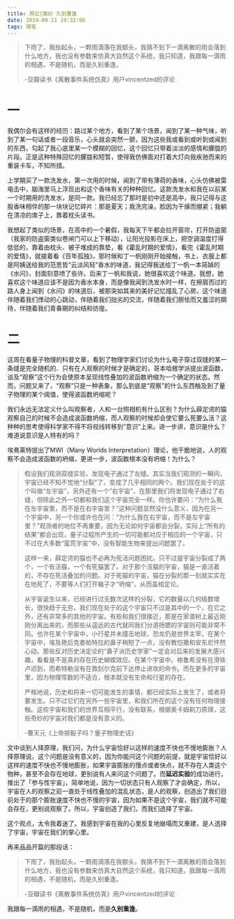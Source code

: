 ```yaml
---
title: 周记|面纱 久别重逢
date: 2019-09-21 19:32:08
tags: 随笔
---
```


> 下雨了，我抬起头，一颗雨滴落在我额头，我猜不到下一滴离散的雨会落到什么地方，我也没有参数来仿真大自然这个系统，我只知道，我跟每一滴雨的相遇，不是随机，而是久别重逢。
>
> -豆瓣读书《离散事件系统仿真》用户vincentzed的评论

<!--more-->

# 一

我偶尔会有这样的经历：路过某个地方，看到了某个场景，闻到了某一种气味，听到了某一句话或者一段音乐，心头就会突然一颤，因为这些我或看到或听到或闻到的东西，勾起了我心底里某一个模糊的回忆，这个回忆只带着淡淡的感情和朦胧的片段。正是这种特殊回忆的朦胧和短暂，使得我仿佛面对打着大灯向我疾驰而来的重装卡车，不知所措。

上学期买了一款洗发水，第一次用的时候，闻到了带有薄荷的香味，心头仿佛被雷电击中，脑海里马上浮现出和这个香味有关的种种回忆。这款洗发水和我在以前某一个时期用的洗发水，是同一款。我已经忘了那时是初中还是高中，我只记得与这股香味相伴的那一块块记忆碎片：那是夏天；我洗完澡，脸因为干燥而绷紧；我躺在清凉的席子上，靠着枕头读书。

我想起了类似的场景，在高中的一个暑假，我每天下午都会拉开窗帘，打开防盗窗（我家的防盗窗类似卷闸门可以上下移动），让阳光投影在床上，把空调温度打得低低的，靠着由枕头、被子堆成的靠垫，看《霍乱时期的爱情》，看完《霍乱时期的爱情》，就接着看《百年孤独》。那时候和丁一帆刚刚开始接触，书上、衣服上都是阿姨送给我的范思哲“云淡风轻”香水的味道，我记得我送给丁一帆一本简媜的《水问》，封面刻意喷了些许。后来丁一帆和我说，她很喜欢这个味道。我想，她喜欢这个味道应该不是因为香水本身，而是像我闻到洗发水时一样，在擦肩而过的路人身上闻到《水问》的味道后，被那突如其来的美好记忆撞乱了心房。这个味道伴随着我们悸动的心跳动，伴随着我们拙劣的交流，伴随着我们胆怯而又羞涩的期待，伴随着我们青春期的纠结和彷徨。

# 二

这周在看量子物理的科普文章，看到了物理学家们讨论为什么电子穿过双缝的某一条缝是完全随机的、只有在人观察的时候才是确定的，哥本哈根学派提出波函数，谈及“观察”这个行为会使原本呈现线性叠加的波函数坍缩为一个确定的状态。然而，问题又来了，“观察”只是一种表象，那么到底是“观察”的什么东西触及到了量子物理的某个阈值，使得波函数坍缩呢？

我们永远无法定义什么叫观察者，人和一台照相机有什么区别？为什么薛定谔的猫观察自己的时候不会造成波函数坍缩，而人观察的时候却会使它要么死要么活？这种种的思考使得科学家不得不将视线转移到“意识”上来。进一步讲，意识是什么？难道说意识是人特有的吗？

埃弗莱特提出了MWI（Many Worlds Interpretation）理论，他干脆地说，人的观察不会造成波函数的坍缩，更进一步，波函数根本没有坍缩！为什么？

> 假设我们观测双缝实验，发现电子通过了左缝。其实当我们观测的一瞬间，宇宙已经不知不觉地“分裂”了，变成了几乎相同的两个。我们现在处于的这个叫做“左宇宙”，另外还有一个“右宇宙”，在那里我们将发现电子通过了右缝，但除此之外一切都和我们这个宇宙完全一样。你也许要问：“为什么我在左宇宙里，而不是在右宇宙里？”这种问题显然没什么意义，因为在另一个宇宙中，另一个你或许也在问：“为什么我在右宇宙，而不是左宇宙里？”观测者的地位不再重要，因为无论如何宇宙都会分裂，实际上“所有的结果”都会出现，量子过程所产生的一切可能都对应于相应的一个宇宙，只不过在大多数“蛮荒宇宙”中，没有智能生物来提出问题罢了。
>
> 这样一来，薛定谔的猫也不必再为死活问题困扰。只不过是宇宙分裂成了两个，一个有活猫，一个有死猫罢了。对于那个活猫的宇宙，猫是一直活着的，不存在死活叠加的问题。对于死猫的宇宙，猫在分裂的那一刻就实实在在地死了，不要等人们打开箱子才“坍缩”，从而盖棺定论。
>
> 从宇宙诞生以来，已经进行过无数次这样的分裂，它的数量以几何级数增长，很快趋于无穷。我们现在处于的这个宇宙只不过是其中的一个，在它之外，还有非常多的其他的宇宙。有些和我们很接近，那是在家谱树上最近刚刚分离出来的，而那些从遥远的古代就同我们分道扬镳的宇宙则可能非常不同。也许在某个宇宙中，小行星并未撞击地球，恐龙仍是世界主宰。在某个宇宙中，埃及艳后克娄帕特拉的鼻子稍短了一点，没有教恺撒和安东尼怦然心动。那些反对历史决定论的“鼻子派历史学家”一定会对后来的发展大感兴趣，看看是不是真的存在历史蝴蝶效应。在某个宇宙中，格鲁希没有在滑铁卢迟到，而希特勒没有在敦刻尔克前下达停止进攻的命令。而在更多的宇宙里，因为物理常数的不适合，根本就没有生命和行星的存在。
>
> 严格地说，历史和将来一切可能发生的事情，都已经实际上发生了，或者将要发生。只不过它们在另外一些宇宙里，和我们所在的这个没有任何物理接触。这些宇宙和我们的世界互相平行，没有联系，根据奥卡姆剃刀原理，这些奇妙的宇宙对我们都是没有意义的。
>
> -曹天元《上帝掷骰子吗？量子物理史话》

文中谈到人择原理，我们问，为什么宇宙恰好以这样的速度不快也不慢地膨胀？人择原理说，这个问题是没有意义的，因为你能问这个问题的前提，就是宇宙恰好以这样的速度不快也不慢地膨胀，如果宇宙膨胀的慢点或者快点，就不存在人类这个物种，甚至不会存在地球，更别说有人来问这个问题了。而**延迟实验**的成功进行，推出了「参与性宇宙」，简单地说，因为一切状态只有人观察了才会确定，所以，宇宙在人的观察之前一直处于线性叠加的混乱状态，是人的观察，创造出了我们目前处于的那个膨胀速度不快也不慢的宇宙，因为如果不是这个宇宙，我们就不可能会存在，更别说观察了。所以，宇宙创造了我们，而我们选择了宇宙。

这个观点，太令我着迷了。我感到宇宙在我的心里反复地崩塌而又重建，是人选择了宇宙，宇宙在我们的掌心里。

再来品品开篇的那段话：

> 下雨了，我抬起头，一颗雨滴落在我额头，我猜不到下一滴离散的雨会落到什么地方，我也没有参数来仿真大自然这个系统，我只知道，我跟每一滴雨的相遇，不是随机，而是久别重逢。
>
> -豆瓣读书《离散事件系统仿真》用户vincentzed的评论

我跟每一滴雨的相遇，不是随机，而是**久别重逢**。